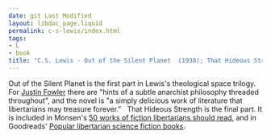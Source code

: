```yaml
---
date: git Last Modified
layout: libdoc_page.liquid
permalink: c-s-lewis/index.html
tags:
- L
- book
title: "C.S. Lewis - Out of the Silent Planet  (1938); That Hideous Strength"
---
```


Out of the Silent Planet is the first part in  Lewis's theological space trilogy. For <a href="http://thelibertarianliquidationist.com/2014/06/10/anarchy-by-c-s-lewis-pt-2/"> Justin Fowler</a> there are "hints of a subtle anarchist philosophy threaded  throughout", and the novel is "a simply delicious work of literature that  libertarians may treasure forever."
 
That Hideous Strength is the final  part. It is included  in Monsen's <a href="http://www.andersmonsen.com/50-works-of-fiction-libertarians-should-read/"> 50 works of fiction libertarians should read</a>, and in Goodreads' <a href="http://www.goodreads.com/shelf/show/libertarian-science-fiction"> Popular libertarian science fiction books</a>.